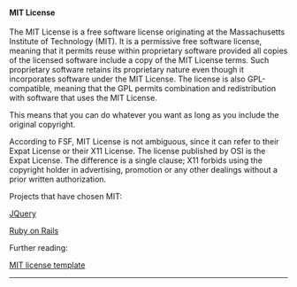 #### MIT License

The MIT License is a free software license originating at the Massachusetts Institute of Technology (MIT). It is a permissive free software license, meaning that it permits reuse within proprietary software provided all copies of the licensed software include a copy of the MIT License terms. Such proprietary software retains its proprietary nature even though it incorporates software under the MIT License. The license is also GPL-compatible, meaning that the GPL permits combination and redistribution with software that uses the MIT License.

This means that you can do whatever you want as long as you include the original copyright.

According to FSF, MIT License is not ambiguous, since it can refer to their Expat License or their X11 License. The license published by OSI is the Expat License. The difference is a single clause; X11 forbids using the copyright holder in advertising, promotion or any other dealings without a prior written authorization.

Projects that have chosen MIT:

[JQuery](https://jquery.org/license/ "JQuery")

[Ruby on Rails](http://rubyonrails.org/ "Ruby on Rails")

Further reading:

[MIT license template](http://opensource.org/licenses/MIT "MIT license")
***
